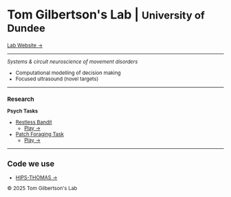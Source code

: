 # Tom Gilbertson's Lab | <small> University of Dundee
[Lab Website →](https://tom-gilbertsons-lab.github.io)

---

*Systems & circuit neuroscience of movement disorders*
- Computational modelling of decision making 
- Focused ultrasound (novel targets)

---
### Research

**Psych Tasks**
- [Restless Bandit](https://github.com/tom-gilbertsons-lab/thal-val)
  - [Play →](https://tom-gilbertsons-lab.github.io/thal-val/)
- [Patch Foraging Task](https://github.com/tom-gilbertsons-lab/patchLSD)
  - [Play →](https://tom-gilbertsons-lab.github.io/patchLSD/)
---
## Code we use 

- [HIPS-THOMAS →](https://github.com/thalamicseg/hipsthomasdocker)



© 2025 Tom Gilbertson's Lab


